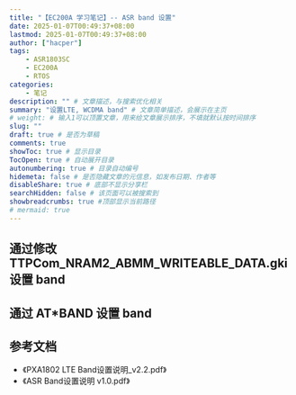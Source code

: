 ```yaml
---
title: "【EC200A 学习笔记】-- ASR band 设置"
date: 2025-01-07T00:49:37+08:00
lastmod: 2025-01-07T00:49:37+08:00
author: ["hacper"]
tags:
    - ASR1803SC
    - EC200A
    - RTOS
categories:
    - 笔记
description: "" # 文章描述，与搜索优化相关
summary: "设置LTE, WCDMA band" # 文章简单描述，会展示在主页
# weight: # 输入1可以顶置文章，用来给文章展示排序，不填就默认按时间排序
slug: ""
draft: true # 是否为草稿
comments: true
showToc: true # 显示目录
TocOpen: true # 自动展开目录
autonumbering: true # 目录自动编号
hidemeta: false # 是否隐藏文章的元信息，如发布日期、作者等
disableShare: true # 底部不显示分享栏
searchHidden: false # 该页面可以被搜索到
showbreadcrumbs: true #顶部显示当前路径
# mermaid: true
---
```


## 通过修改 TTPCom_NRAM2_ABMM_WRITEABLE_DATA.gki 设置 band

## 通过 AT*BAND 设置 band



## 参考文档
- 《PXA1802 LTE Band设置说明_v2.2.pdf》
- 《ASR Band设置说明 v1.0.pdf》